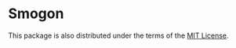 # Smogon

This package is also distributed under the terms of the [MIT License][1].

  [1]: https://github.com/Pokemon-Showdown/Smogon/blob/master/LICENSE

